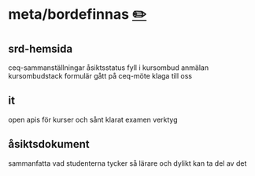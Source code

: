 # meta/bordefinnas [✏️](https://github.com/Dsek-LTH/srd-testamente/edit/master/./meta/bordefinnas.md)

## srd-hemsida

ceq-sammanställningar
åsiktsstatus
fyll i kursombud
anmälan kursombudstack
formulär gått på ceq-möte
klaga till oss

## it

open apis för kurser och sånt
klarat examen verktyg

## åsiktsdokument

sammanfatta vad studenterna tycker så lärare och dylikt kan ta del av det
